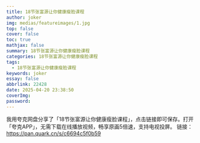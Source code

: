 ```yaml
---
title: 18节张富源让你健康瘦脸课程
author: joker
img: medias/featureimages/1.jpg
top: false
cover: false
toc: true
mathjax: false
summary: 18节张富源让你健康瘦脸课程
categories: 18节张富源让你健康瘦脸课程
tags:
  - 18节张富源让你健康瘦脸课程
keywords: joker
essay: false
abbrlink: 22428
date: 2025-04-20 23:38:50
coverImg:
password:
---
```


我用夸克网盘分享了「18节张富源让你健康瘦脸课程」，点击链接即可保存。打开「夸克APP」，无需下载在线播放视频，畅享原画5倍速，支持电视投屏。
链接：https://pan.quark.cn/s/c6694c5f0b59
